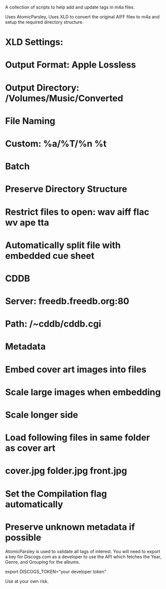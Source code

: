 A collection of scripts to help add and update tags in m4a files.

Uses AtomicParsley,
Uses XLD to convert the original AIFF files to m4a
and setup the required directory structure.

# XLD Settings:
#   Output Format: Apple Lossless
#   Output Directory: /Volumes/Music/Converted
# File Naming
#   Custom: %a/%T/%n %t
#   <Rename>
# Batch
#   Preserve Directory Structure
#   Restrict files to open: wav aiff flac wv ape tta
#   Automatically split file with embedded cue sheet
# CDDB
#   Server: freedb.freedb.org:80
#   Path:   /~cddb/cddb.cgi
# Metadata
#   Embed cover art images into files
#   Scale large images when embedding
#   Scale longer side
#   Load following files in same folder as cover art
#     cover.jpg folder.jpg front.jpg
#  Set the Compilation flag  automatically
#  Preserve unknown metadata if possible

AtomicParsley is used to validate all tags of interest.
You will need to export a key for Discogs.com as a developer
to use the API which fetches the Year, Genre, and Grouping
for the albums.

export DISCOGS_TOKEN="your developer token"

Use at your own risk.